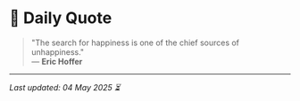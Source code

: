 # 📜 Daily Quote

> "The search for happiness is one of the chief sources of unhappiness."  
> — **Eric Hoffer**

---

_Last updated: 04 May 2025 ⏳_
